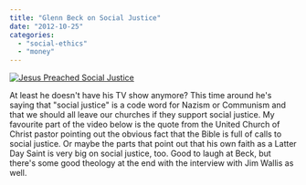 ```yaml
---
title: "Glenn Beck on Social Justice"
date: "2012-10-25"
categories: 
  - "social-ethics"
  - "money"
---
```


[![Jesus Preached Social Justice](images/Jesus-Preached-Social-Justice.jpg "Jesus Preached Social Justice")](http://www.anabaptistredux.com/wp-content/uploads/2012/10/Jesus-Preached-Social-Justice.jpg)

At least he doesn't have his TV show anymore? This time around he's saying that "social justice" is a code word for Nazism or Communism and that we should all leave our churches if they support social justice. My favourite part of the video below is the quote from the United Church of Christ pastor pointing out the obvious fact that the Bible is full of calls to social justice. Or maybe the parts that point out that his own faith as a Latter Day Saint is very big on social justice, too. Good to laugh at Beck, but there's some good theology at the end with the interview with Jim Wallis as well. <!--more-->
